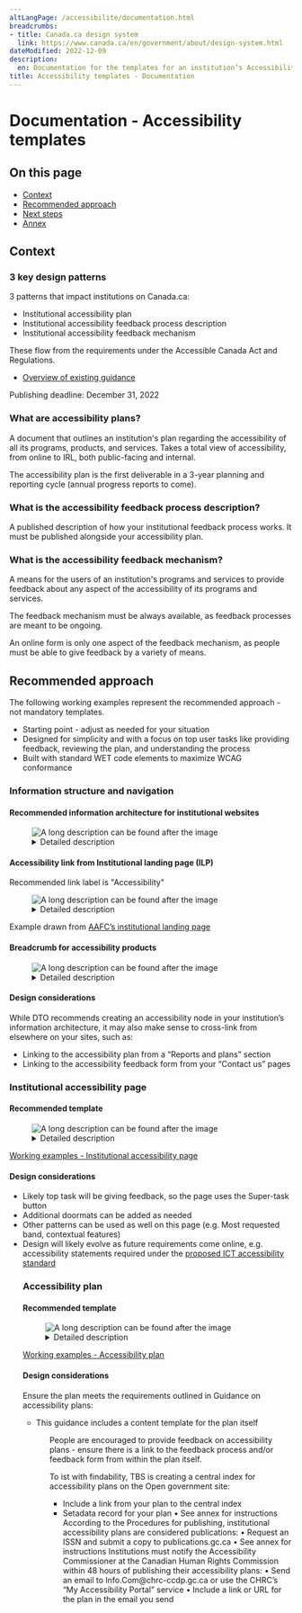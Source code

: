 ```yaml
---
altLangPage: /accessibilite/documentation.html
breadcrumbs:
- title: Canada.ca design system
  link: https://www.canada.ca/en/government/about/design-system.html
dateModified: 2022-12-09
description: 
  en: Documentation for the templates for an institution’s Accessibility plan and feedback section. 
title: Accessibility templates - Documentation
---
```

<h1 property="name" id="wb-cont" dir="ltr">Documentation - Accessibility templates</h1>
<h2>On this page</h2>
<ul>
  <li><a href="#context">Context</a></li>
  <li><a href="#approach">Recommended approach</a></li>
  <li><a href="#next">Next steps</a></li>
  <li><a href="#annex">Annex</a></li>
</ul>
<h2 id="context">Context</h2>
<h3>3 key design patterns</h3>
<p>3 patterns that impact institutions on Canada.ca:</p>
<ul>
  <li>Institutional accessibility plan</li>
  <li>Institutional accessibility feedback process description</li>
  <li>Institutional accessibility feedback mechanism</li>
</ul>
<p>These flow from the requirements under the Accessible Canada Act and Regulations.</p>
<ul>
  <li><a href="https://www.canada.ca/en/employment-social-development/programs/accessible-canada-regulations-guidance.html">Overview of existing guidance</a></li>
  </ul>
<p>Publishing deadline: December 31, 2022</p>
<h3>What are accessibility plans?</h3>
<p>A document that outlines an institution's plan regarding the accessibility of all its programs, products, and services. Takes a total view of accessibility, from online to IRL, both public-facing and internal.</p>
<p>The accessibility plan is the first deliverable in a 3-year planning and reporting cycle (annual progress reports to come).</p>
<h3>What is the accessibility feedback process description?</h3>
<p>A published description of how your institutional feedback process works. It must be published alongside your accessibility plan.</p>
<h3>What is the accessibility feedback mechanism?</h3>
<p>A means for the users of an institution's programs and services to provide feedback about any aspect of the accessibility of its programs and services. 
<p>The feedback mechanism must be always available, as feedback processes are meant to be ongoing.</p>
<p>An online form is only one aspect of the feedback mechanism, as people must be able to give feedback by a variety of means.</p>
<h2 id="approach">Recommended approach</h2>
<p>The following working examples represent the recommended approach - not mandatory templates.<p>
<ul>
  <li>Starting point - adjust as needed for your situation</li>
<li>Designed for simplicity and with a focus on top user tasks like providing feedback, reviewing the plan, and understanding the process</li>
  <li>Built with standard WET code elements to maximize WCAG conformance</li>
  </ul>
  <h3>Information structure and navigation</h3>
  <h4>Recommended information architecture for institutional websites</h4>
  <figure class="gc-complex-img" role="group">
  <img src=" " alt="A long description can be found after the image">
  <figcaption><details>
    <summary>Detailed description</summary>
    <p>Diagram of recommended website structure. First row on top: Institutional landing page (ILP). Second row: Accessibility page. Third row at the bottom, 3 elements: Accessibility plan, Feedback mechanism, Description of feedback process</p>
    </details></figcaption>
</figure>
<h4>Accessibility link from Institutional landing page (ILP)</h4>
<p>Recommended link label is "Accessibility"</p>
<figure class="gc-complex-img" role="group">
  <img src=" " alt="A long description can be found after the image">
  <figcaption><details>
    <summary>Detailed description</summary>
    <p>Screenshot of Agriculture and Agri-Food Canada's public facing website. Under 'About AAFC', you can find 4 links: About our department, Transparency, Accessibility, Job opportunities.</p>
    </details></figcaption>
</figure>
<p>Example drawn from <a href="https://agriculture.canada.ca/en">AAFC’s institutional landing page</a></p>
<h4>Breadcrumb for accessibility products</h4>
<figure class="gc-complex-img" role="group">
  <img src=" " alt="A long description can be found after the image">
  <figcaption><details>
    <summary>Detailed description</summary>
    <p>Screenshot of the Government of Canada's website. The breadcrumbs are: Canada.ca, Institution name, Accessibility at 'Institution name'</p>
    </details></figcaption>
</figure>
<h4>Design considerations</h4>
<p>While DTO recommends creating an accessibility node in your institution’s information architecture, it may also make sense to cross-link from elsewhere on your sites, such as:</p>
<ul>
  <li>Linking to the accessibility plan from a “Reports and plans” section</li>
  <li>Linking to the accessibility feedback form from your “Contact us” pages</li>
  </ul>
<h3>Institutional accessibility page</h3>
<h4>Recommended template</h4>
<figure class="gc-complex-img" role="group">
  <img src=" " alt="A long description can be found after the image">
  <figcaption><details>
    <summary>Detailed description</summary>
    <p>Screenshot of the Government of Canada's website titled 'Accessibility at Institution name'. There is a green button named 'Provide feedback', then 2 links: Accessibility Plan and Feedback process.</p>
    </details></figcaption>
</figure>
<p><a href="accessibility.html">Working examples - Institutional accessibility page</a></p>
<h4>Design considerations</h4>
<ul>
  <li>Likely top task will be giving feedback, so the page uses the Super-task button</li>
  <li>Additional doormats can be added as needed</li>
  <li>Other patterns can be used as well on this page (e.g. Most requested band, contextual features)</li>
  <li>Design will likely evolve as future requirements come online, e.g. accessibility statements required under the <a href="https://a11y.canada.ca/en/standards/">proposed ICT accessibility standard</a></li>
<h3>Accessibility plan</h3>
  <h4>Recommended template</h4>
  <figure class="gc-complex-img" role="group">
  <img src=" " alt="A long description can be found after the image">
  <figcaption><details>
    <summary>Detailed description</summary>
    <p>Screenshot of the Government of Canada's website titled 'Accessibility plan at Institution name' with a link to a Sample Accessibility Plan Template. Under it there is a link titled 'List of accessibility plans from other institutions'.</p>
    </details></figcaption>
</figure>
  <p><a href="plan.html">Working examples - Accessibility plan</a></p>
  <h4>Design considerations</h4>
<p>Ensure the plan meets the requirements outlined in Guidance on accessibility plans:</p>
<ul>
  <li>This guidance includes a content template for the plan itself</li>
<ul>
<p>People are encouraged to provide feedback on accessibility plans - ensure there is a link to the feedback process and/or feedback form from within the plan itself.</p>
<p>To ist with findability, TBS is creating a central index for accessibility plans on the Open government site:</p>
  <ul>
    <li>Include a link from your plan to the central index</li>
    <li>Setadata record for your plan
•	See annex for instructions
According to the Procedures for publishing, institutional accessibility plans are considered publications:
•	Request an ISSN and submit a copy to publications.gc.ca
•	See annex for instructions
Institutions must notify the Accessibility Commissioner at the Canadian Human Rights Commission within 48 hours of publishing their accessibility plans:
•	Send an email to Info.Com@chrc-ccdp.gc.ca or use the CHRC’s “My Accessibility Portal” service
•	Include a link or URL for the plan in the email you send
